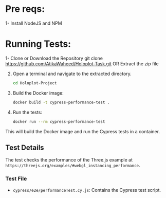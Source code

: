
# Pre reqs:

1- Install NodeJS and NPM

# Running Tests:

1- Clone or Download the Repository
    git clone https://github.com/AtikaWaheed/Holoplot-Task.git
    OR 
    Extract the zip file

2. Open a terminal and navigate to the extracted directory.

    ```sh
    cd Holoplot-Project
    ```

3. Build the Docker image:

    ```sh
    docker build -t cypress-performance-test .
    ```

4. Run the tests:

    ```sh
    docker run --rm cypress-performance-test
    ```

This will build the Docker image and run the Cypress tests in a container.

## Test Details

The test checks the performance of the Three.js example at `https://threejs.org/examples/#webgl_instancing_performance`.

### Test File

- `cypress/e2e/performanceTest.cy.js`: Contains the Cypress test script.
